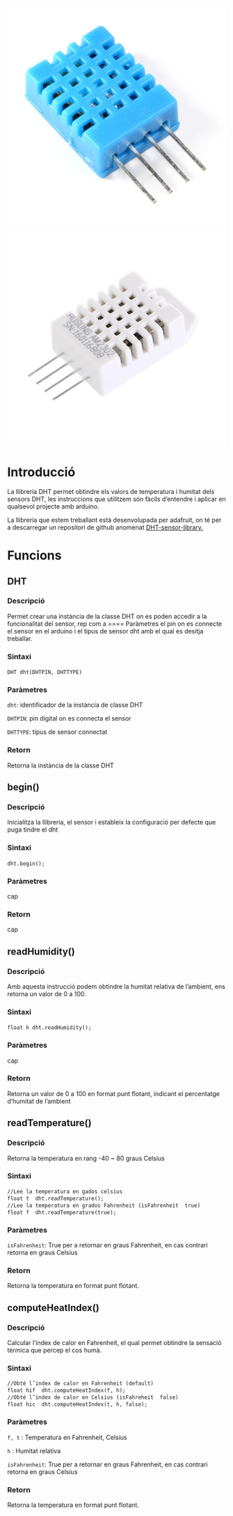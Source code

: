 ![Mòdul DHT11](./imatges/dht11.jpg) ![DHT22](./imatges/dht22.jpg)

# Introducció

La llibreria DHT permet obtindre els valors de temperatura i humitat
dels sensors DHT, les instruccions que utilitzem són fàcils d’entendre i
aplicar en qualsevol projecte amb arduino.

La llibreria que estem treballant està desenvolupada per adafruit, on té
per a descarregar un repositori de github anomenat
[DHT-sensor-library.](https://github.com/adafruit/DHT-sensor-library)

# Funcions

## DHT

### Descripció

Permet crear una instància de la classe DHT on es poden accedir a la
funcionalitat del sensor, rep com a ==== Paràmetres el pin on es
connecte el sensor en el arduino i el tipus de sensor dht amb el qual es
desitja treballar.

### Sintaxi

`DHT dht(DHTPIN, DHTTYPE)`

### Paràmetres

`dht`: identificador de la instància de classe DHT

`DHTPIN`: pin digital on es connecta el sensor

`DHTTYPE`: tipus de sensor connectat

### Retorn

Retorna la instància de la classe DHT

## begin()

### Descripció

Inicialitza la llibreria, el sensor i estableix la configuració per
defecte que puga tindre el dht

### Sintaxi

`dht.begin();`

### Paràmetres

cap

### Retorn

cap

## readHumidity()

### Descripció

Amb aquesta instrucció podem obtindre la humitat relativa de l’ambient,
ens retorna un valor de 0 a 100.

### Sintaxi

`float h dht.readHumidity();`

### Paràmetres

cap

### Retorn

Retorna un valor de 0 a 100 en format punt flotant, indicant el
percentatge d’humitat de l’ambient

## readTemperature()

### Descripció

Retorna la temperatura en rang -40 \~ 80 graus Celsius

### Sintaxi

``` Arduino
//Lee la temperatura en gados celsius
float t  dht.readTemperature();
//Lee la temperatura en grados Fahrenheit (isFahrenheit  true)
float f  dht.readTemperature(true);
```

### Paràmetres

`isFahrenheit`: True per a retornar en graus Fahrenheit, en cas contrari
retorna en graus Celsius

### Retorn

Retorna la temperatura en format punt flotant.

## computeHeatIndex()

### Descripció

Calcular l’índex de calor en Fahrenheit, el qual permet obtindre la
sensació tèrmica que percep el cos humà.

### Sintaxi

``` Arduino
//Obté l’index de calor en Fahrenheit (default)
float hif  dht.computeHeatIndex(f, h);
//Obté l’index de calor en Celsius (isFahreheit  false)
float hic  dht.computeHeatIndex(t, h, false);
```

### Paràmetres

`f, t` : Temperatura en Fahrenheit, Celsius

`h` : Humitat relativa

`isFahrenheit`: True per a retornar en graus Fahrenheit, en cas contrari
retorna en graus Celsius

### Retorn

Retorna la temperatura en format punt flotant.
